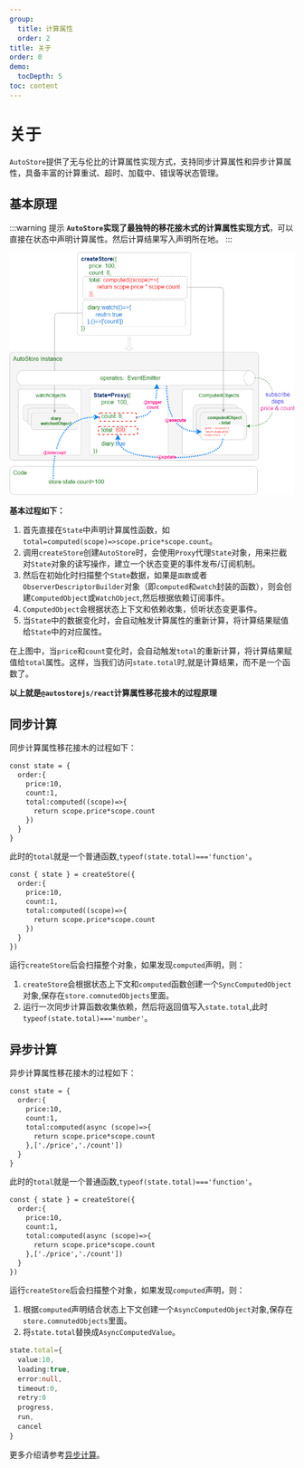 ```yaml
---
group:
  title: 计算属性
  order: 2
title: 关于
order: 0  
demo:
  tocDepth: 5
toc: content
---
```


# 关于

`AutoStore`提供了无与伦比的计算属性实现方式，支持同步计算属性和异步计算属性，具备丰富的计算重试、超时、加载中、错误等状态管理。

## 基本原理

:::warning 提示
**`AutoStore`实现了最独特的移花接木式的计算属性实现方式**，可以直接在状态中声明计算属性。然后计算结果写入声明所在地。
:::

![](./images/store.drawio.png)

**基本过程如下：**

1. 首先直接在`State`中声明计算属性函数，如`total=computed(scope)=>scope.price*scope.count`。
2. 调用`createStore`创建`AutoStore`时，会使用`Proxy`代理`State`对象，用来拦截对`State`对象的读写操作，建立一个状态变更的事件发布/订阅机制。
3. 然后在初始化时扫描整个`State`数据，如果是`函数`或者`ObserverDescriptorBuilder`对象（即`computed`和`watch`封装的函数），则会创建`ComputedObject`或`WatchObject`,然后根据依赖订阅事件。
3. `ComputedObject`会根据状态上下文和依赖收集，侦听状态变更事件。
3. 当`State`中的数据变化时，会自动触发计算属性的重新计算，将计算结果赋值给`State`中的对应属性。

在上图中，当`price`和`count`变化时，会自动触发`total`的重新计算，将计算结果赋值给`total`属性。这样，当我们访问`state.total`时,就是计算结果，而不是一个函数了。

**以上就是`@autostorejs/react`计算属性移花接木的过程原理**


## 同步计算

同步计算属性移花接木的过程如下：

```tsx | pure  
const state = {
  order:{
    price:10,
    count:1,
    total:computed((scope)=>{
      return scope.price*scope.count
    })
  }
}
```

此时的`total`就是一个普通函数,`typeof(state.total)==='function'`。

```tsx | pure  
const { state } = createStore({
  order:{
    price:10,
    count:1,
    total:computed((scope)=>{
      return scope.price*scope.count
    })
  }
})
```
运行`createStore`后会扫描整个对象，如果发现`computed`声明，则：

1. `createStore`会根据状态上下文和`computed`函数创建一个`SyncComputedObject`对象,保存在`store.comnutedObjects`里面。
2. 运行一次同步计算函数收集依赖，然后将返回值写入`state.total`,此时`typeof(state.total)==='number'`。

## 异步计算

异步计算属性移花接木的过程如下：

```tsx | pure  
const state = {
  order:{
    price:10,
    count:1,
    total:computed(async (scope)=>{
      return scope.price*scope.count
    },['./price','./count'])
  }
}
```

此时的`total`就是一个普通函数,`typeof(state.total)==='function'`。

```tsx | pure  
const { state } = createStore({
  order:{
    price:10,
    count:1,
    total:computed(async (scope)=>{
      return scope.price*scope.count
    },['./price','./count'])
  }
})
```

运行`createStore`后会扫描整个对象，如果发现`computed`声明，则：


1. 根据`computed`声明结合状态上下文创建一个`AsyncComputedObject`对象,保存在`store.comnutedObjects`里面。
2. 将`state.total`替换成`AsyncComputedValue`。

```ts | pure
state.total={
  value:10,
  loading:true,
  error:null,
  timeout:0,
  retry:0
  progress,
  run,
  cancel  
}
```

更多介绍请参考[异步计算](./async)。
